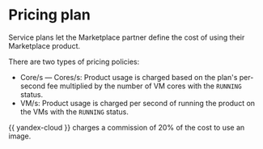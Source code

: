 # Pricing plan

Service plans let the Marketplace partner define the cost of using their Marketplace product.

There are two types of pricing policies:

* Core/s — Cores/s: Product usage is charged based on the plan's per-second fee multiplied by the number of VM cores with the `RUNNING` status.
* VM/s: Product usage is charged per second of running the product on the VMs with the `RUNNING` status.

{{ yandex-cloud }} charges a commission of 20% of the cost to use an image.

